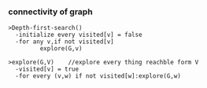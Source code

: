 ### connectivity of graph
 ```
 >Depth-first-search()
   -initialize every visited[v] = false  
   -for any v,if not visited[v]
          explore(G,v) 
````
```          
>explore(G,V)    //explore every thing reachble form V  
  -visited[v] = true  
  -for every (v,w) if not visited[w]:explore(G,w)  
```

